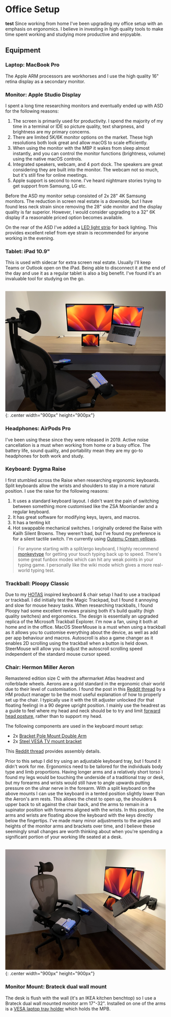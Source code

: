 # Office Setup

**test** Since working from home I've been upgrading my office setup with an emphasis on ergonomics. I believe in investing in high quality tools to make time spent working and studying more productive and enjoyable.

## Equipment

### Laptop: MacBook Pro

The Apple ARM processors are workhorses and I use the high quality 16" retina display as a secondary monitor.

### Monitor: Apple Studio Display

I spent a long time researching monitors and eventually ended up with ASD for the following reasons:

1. The screen is primarily used for productivity. I spend the majority of my time in a terminal or IDE so picture quality, text sharpness, and brightness are my primary concerns.
2. There are limited 5K/6K monitor options on the market. These high resolutions both look great and allow macOS to scale efficiently.
3. When using the monitor with the MBP it wakes from sleep almost instantly, and you can control the monitor functions (brightness, volume) using the native macOS controls.
4. Integrated speakers, webcam, and 4 port dock. The speakers are great considering they are built into the monitor. The webcam not so much, but it's still fine for online meetings.
5. Apple support is second to none. I've heard nightmare stories trying to get support from Samsung, LG etc.

Before the ASD my monitor setup consisted of 2x 28" 4K Samsung monitors. The reduction in screen real estate is a downside, but I have found less neck strain since removing the 28" side monitor and the display quality is far superior. However, I would consider upgrading to a 32" 6K display if a reasonable priced option becomes available.

On the rear of the ASD I've added a [LED light strip](https://www.amazon.com.au/PAUTIX-Dimmable-Backlight-Flexible-Lighting/dp/B0B1J57XS9?th=1) for back lighting. This provides excellent relief from eye strain is recommended for anyone working in the evening.

### Tablet: iPad 10.9"

This is used with sidecar for extra screen real estate. Usually I'll keep Teams or Outlook open on the iPad. Being able to disconnect it at the end of the day and use it as a regular tablet is also a big benefit. I've found it's an invaluable tool for studying on the go.

</br>![Office Setup 2](../assets/images/about/office-setup2.jpg){: .center width="900px" height="900px"}

### Headphones: AirPods Pro

I've been using these since they were released in 2019. Active noise cancellation is a must when working from home or a busy office. The battery life, sound quality, and portability mean they are my go-to headphones for both work and study.

### Keyboard: Dygma Raise

I first stumbled across the Raise when researching ergonomic keyboards. Split keyboards allow the wrists and shoulders to stay in a more natural position. I use the raise for the following reasons:

1. It uses a standard keyboard layout. I didn't want the pain of switching between something more customised like the ZSA Moonlander and a regular keyboard.
2. It has great software for modifying keys, layers, and macros.
3. It has a tenting kit 
4. Hot swappable mechanical switches. I originally ordered the Raise with Kailh Silent Browns. They weren't bad, but I've found my preference is for a silent tactile switch. I'm currently using [Outemu Cream yellows](https://www.aliexpress.com/item/1005004669940336.html). 

> For anyone starting with a split/ergo keyboard, I highly recommend [monkeytype](https://monkeytype.com) for getting your touch typing back up to speed. There's some great funbox modes which can hit any weak points in your typing game. I personally like the wiki mode which gives a more real-world typing test.

### Trackball: Ploopy Classic

Due to my [HOTAS](https://en.wikipedia.org/wiki/HOTAS) inspired keyboard & chair setup I had to use a trackpad or trackball. I did initially test the Magic Trackpad, but I found it annoying and slow for mouse heavy tasks. When researching trackballs, I found Ploopy had some excellent reviews praising both it's build quality (high quality switches) and ergonomics. The design is essentially an upgraded replica of the Microsoft Trackball Explorer. I'm now a fan, using it both at home and in the office. MacOS SteerMouse is a must when using a trackball as it allows you to customise everything about the device, as well as add per app behaviour and macros. Autoscroll is also a game changer as it enables 2D scrolling using the trackball when a button is held down. SteerMouse will allow you to adjust the autoscroll scrolling speed independent of the standard mouse cursor speed.

### Chair: Hermon Miller Aeron

Remastered edition size C with the aftermarket Atlas headrest and rollerblade wheels. Aerons are a gold standard in the ergonomic chair world due to their level of customisation. I found the post in this [Reddit thread](https://www.reddit.com/r/Ergonomics/comments/q6xmju/ive_been_having_a_lot_of_neck_and_back_pain_im/) by a HM product manager to be the most useful explanation of how to properly set up the chair. I typically use it with the tilt adjuster unlocked (for that floating feeling) in a 90 degree upright position. I mainly use the headrest as a guide to feel where my head and neck should be to try and limit [forward head posture](https://www.physio-pedia.com/Forward_Head_Posture), rather than to support my head.

The following components are used in the keyboard mount setup:

- 2x [Bracket Pole Mount Double Arm](https://au.element14.com/pro-signal/1290b/bracket-pole-mount-double-arm/dp/278225201?st=bracket%20pole%20mount%20double%20arm)
- 2x [Steel VESA TV mount bracket](https://www.amazon.com.au/dp/B07MJTJ6T4?ref_=pe_19115062_429603572_302_E_DDE_dt_1&th=1)

This [Reddit thread](https://www.reddit.com/r/hotas/comments/mmmyp2/herman_miller_aeron_diy_mounts_with_quick_release/) provides assembly details.

Prior to this setup I did try using an adjustable keyboard tray, but I found it didn't work for me. Ergonomics need to be tailored for the individuals body type and limb proportions. Having longer arms and a relatively short torso I found my legs would be touching the underside of a traditional tray or desk, but my forearms and wrists would still have to angle upwards putting pressure on the ulnar nerve in the forearm. With a split keyboard on the above mounts I can use the keyboard in a tented position slightly lower than the Aeron's arm rests. This allows the chest to open up, the shoulders & upper back to sit against the chair back, and the arms to remain in a supinator position with forearms aligned with the wrists. In this position, the arms and wrists are floating above the keyboard with the keys directly below the fingertips. I've made many minor adjustments to the angles and heights of the monitor arms and brackets over time, and I believe these seemingly small changes are worth thinking about when you're spending a significant portion of your working life seated at a desk.

</br>![Office Setup 1](../assets/images/about/office-setup1.jpg){: .center width="900px" height="900px"}

### Monitor Mount: Brateck dual wall mount

The desk is flush with the wall (it's an IKEA kitchen benchtop) so I use a Brateck dual wall mounted monitor arm 17"-32". Installed on one of the arms is a [VESA laptop tray holder](https://www.ebay.com.au/itm/174574651488) which holds the MPB.

